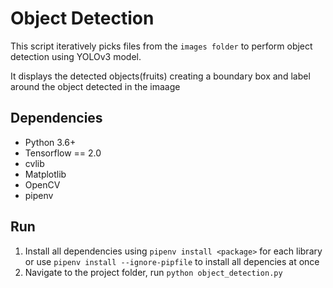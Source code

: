 # Object Detection 
This script iteratively picks files from the `images folder` to perform object detection using YOLOv3 model.

It displays the detected objects(fruits) creating a boundary box and label around the object detected in the imaage

## Dependencies
* Python 3.6+
* Tensorflow == 2.0
* cvlib
* Matplotlib
* OpenCV
* pipenv

## Run
1.  Install all dependencies using `pipenv install <package>` for each library  or use `pipenv install --ignore-pipfile` to install all depencies at once
2. Navigate to the project folder, run `python object_detection.py`

